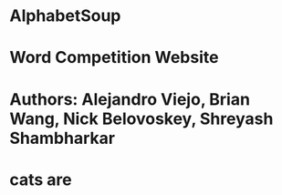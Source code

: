 # AlphabetSoup
# Word Competition Website

# Authors: Alejandro Viejo, Brian Wang, Nick Belovoskey, Shreyash Shambharkar
# cats are